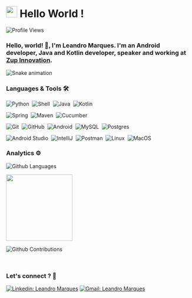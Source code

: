 <h1><img src="https://emojis.slackmojis.com/emojis/images/1531849430/4246/blob-sunglasses.gif?1531849430" width="30"/> Hello World ! </h1>

![Profile Views](http://estruyf-github.azurewebsites.net/api/VisitorHit?user=ledroid&repo=ledroid&countColorcountColor) 

### Hello, world! 👋, I'm Leandro Marques. I'm an Android developer, Java and Kotlin developer, speaker and working at [Zup Innovation](www.zup.com.br).  <br>

![Snake animation](https://raw.githubusercontent.com/ledroid/ledroid/master/svg/github-user-contribution.svg)

### Languages & Tools 🛠

![Python](https://img.shields.io/badge/-Python-05122A?style=flat&logo=python)&nbsp;
![Shell](https://img.shields.io/badge/Shell-05122A?style=flat&logo=gnu-bash&logoColor=white)&nbsp;
![Java](https://img.shields.io/badge/-Java-05122A?style=flat&logo=Java&logoColor=white)&nbsp;
![Kotlin](https://img.shields.io/badge/-Kotlin-05122A?style=flat&logo=kotlin)&nbsp;

![Spring](https://img.shields.io/badge/-Spring-05122A?style=flat&logo=spring&logoColor=white)&nbsp;
![Maven](https://img.shields.io/badge/-Maven-05122A?style=flat&logo=apache-maven&logoColor=white)&nbsp;
![Cucumber](https://img.shields.io/badge/-Cucumber-05122A?style=flat&logo=cucumber)&nbsp;

![Git](https://img.shields.io/badge/-Git-05122A?style=flat&logo=git)&nbsp;
![GitHub](https://img.shields.io/badge/-GitHub-05122A?style=flat&logo=github)&nbsp;
![Android](https://img.shields.io/badge/Android-05122A?style=flat&logo=android&logoColor=white)&nbsp;
![MySQL](https://img.shields.io/badge/-MySQL-05122A?style=flat&logo=mysql&logoColor=white)&nbsp;
![Postgres](https://img.shields.io/badge/-Postgres-05122A?style=flat&logo=postgresql)&nbsp;

![Android Studio](https://img.shields.io/badge/-Android%20Studio-05122A?style=flat&logo=android-studio&logoColor=007ACC)&nbsp;
![IntelliJ](https://img.shields.io/badge/-IntelliJ-05122A?style=flat&logo=jetbrains)&nbsp;
![Postman](https://img.shields.io/badge/-Postman-05122A?style=flat&logo=postman)&nbsp;
![Linux](https://img.shields.io/badge/-Linux-05122A?style=flat&logo=linux&logoColor=white)&nbsp;
![MacOS](https://img.shields.io/badge/-MacOS-05122A?style=flat&logo=apple)&nbsp;
<!-- ![imageName](https://external-content.duckduckgo.com/iu/?u=http%3A%2F%2F1000logos.net%2Fwp-content%2Fuploads%2F2016%2F10%2FAndroid-Logo.png&f=1&nofb=1) -->
### Analytics ⚙️
![Github Languages](https://github-readme-stats.vercel.app/api/top-langs/?username=ledroid&layout=compact&count_private=true)

<p align="left">
<a href="https://github.com/AVS1508">
  <img height="180em" src="https://github-readme-stats.vercel.app/api/?username=ledroid&count_private=true&show_icons=true"/>
  <!-- <img height="180em" src="https://github-readme-stats-eight-theta.vercel.app/api/top-langs/?username=ledroid&layout=compact&langs_count=8"/>  -->
</a>
</p>

![Github Contributions](https://github-readme-streak-stats.herokuapp.com/?user=ledroid)

<!--
<code><img height="60" src="https://raw.githubusercontent.com/github/explore/80688e429a7d4ef2fca1e82350fe8e3517d3494d/topics/java/java.png"></code>
<code><img height="60" src="https://raw.githubusercontent.com/github/explore/80688e429a7d4ef2fca1e82350fe8e3517d3494d/topics/kotlin/kotlin.png"></code>
<code><img height="60" src="https://raw.githubusercontent.com/github/explore/80688e429a7d4ef2fca1e82350fe8e3517d3494d/topics/python/python.png"></code>
<code><img height="60" src="https://raw.githubusercontent.com/github/explore/80688e429a7d4ef2fca1e82350fe8e3517d3494d/topics/android/android.png"></code>
<code><img height="60" src="https://raw.githubusercontent.com/github/explore/80688e429a7d4ef2fca1e82350fe8e3517d3494d/topics/springboot/springboot.png"></code>
<code><img height="60" src="https://raw.githubusercontent.com/github/explore/80688e429a7d4ef2fca1e82350fe8e3517d3494d/topics/graphql/graphql.png"></code>
<code><img height="60" src="https://raw.githubusercontent.com/github/explore/80688e429a7d4ef2fca1e82350fe8e3517d3494d/topics/postgresql/postgresql.png"></code>
<code><img height="60" src="https://raw.githubusercontent.com/github/explore/80688e429a7d4ef2fca1e82350fe8e3517d3494d/topics/mysql/mysql.png"></code>
<code><img height="60" src="https://raw.githubusercontent.com/github/explore/80688e429a7d4ef2fca1e82350fe8e3517d3494d/topics/firebase/firebase.png"></code>
<code><img height="60" src="https://raw.githubusercontent.com/github/explore/80688e429a7d4ef2fca1e82350fe8e3517d3494d/topics/git/git.png"></code>
<code><img height="60" src="https://raw.githubusercontent.com/github/explore/80688e429a7d4ef2fca1e82350fe8e3517d3494d/topics/linux/linux.png"></code>
<code><img height="60" src="https://raw.githubusercontent.com/github/explore/80688e429a7d4ef2fca1e82350fe8e3517d3494d/topics/terminal/terminal.png"></code>
-->
<br> 
<!--
**ledroid/ledroid** is a ✨ _special_ ✨ repository because its `README.md` (this file) appears on your GitHub profile.

Here are some ideas to get you started:

- 🔭 I’m currently working on ...
- 🌱 I’m currently learning ...
- 👯 I’m looking to collaborate on ...
- 🤔 I’m looking for help with ...
- 💬 Ask me about ...
- 📫 How to reach me: ...
- 😄 Pronouns: ...
- ⚡ Fun fact: ...
-->
<!--
<img height="180em" src="https://github-readme-stats.vercel.app/api?username=Gapur&show_icons=true&hide_border=true&&count_private=true&include_all_commits=true" /> 
![Ledroid GitHub stats](https://github-readme-stats.vercel.app/api?username=ledroid&theme=merko&show_icons=true)
-->
<!--
![](https://komarev.com/ghpvc/?username=ledroid)
-->

### Let's connect ? 🤝

[![Linkedin: Leandro Marques](https://img.shields.io/badge/-Leandro_Marques-blue?style=flat-square&logo=Linkedin&logoColor=white&link=https://www.linkedin.com/in/leandroid-marques/)](https://www.linkedin.com/in/leandroid-marques/)
[![Gmail: Leandro Marques](https://img.shields.io/badge/-leandro.hdsl@gmail.com-red?style=flat-square&logo=Gmail&logoColor=white&link=https://mail.google.com/)](https://leandro.hdsl@gmail.com/)
<br>
